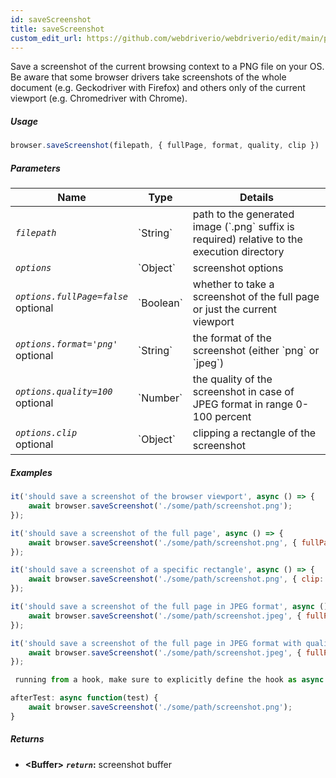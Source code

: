 ```yaml
---
id: saveScreenshot
title: saveScreenshot
custom_edit_url: https://github.com/webdriverio/webdriverio/edit/main/packages/webdriverio/src/commands/browser/saveScreenshot.ts
---
```


Save a screenshot of the current browsing context to a PNG file on your OS. Be aware that
some browser drivers take screenshots of the whole document (e.g. Geckodriver with Firefox)
and others only of the current viewport (e.g. Chromedriver with Chrome).

##### Usage

```js
browser.saveScreenshot(filepath, { fullPage, format, quality, clip })
```

##### Parameters

<table>
  <thead>
    <tr>
      <th>Name</th><th>Type</th><th>Details</th>
    </tr>
  </thead>
  <tbody>
    <tr>
      <td><code><var>filepath</var></code></td>
      <td>`String`</td>
      <td>path to the generated image (`.png` suffix is required) relative to the execution directory</td>
    </tr>
    <tr>
      <td><code><var>options</var></code></td>
      <td>`Object`</td>
      <td>screenshot options</td>
    </tr>
    <tr>
      <td><code><var>options.fullPage=false</var></code><br /><span className="label labelWarning">optional</span></td>
      <td>`Boolean`</td>
      <td>whether to take a screenshot of the full page or just the current viewport</td>
    </tr>
    <tr>
      <td><code><var>options.format='png'</var></code><br /><span className="label labelWarning">optional</span></td>
      <td>`String`</td>
      <td>the format of the screenshot (either `png` or `jpeg`)</td>
    </tr>
    <tr>
      <td><code><var>options.quality=100</var></code><br /><span className="label labelWarning">optional</span></td>
      <td>`Number`</td>
      <td>the quality of the screenshot in case of JPEG format in range 0-100 percent</td>
    </tr>
    <tr>
      <td><code><var>options.clip</var></code><br /><span className="label labelWarning">optional</span></td>
      <td>`Object`</td>
      <td>clipping a rectangle of the screenshot</td>
    </tr>
  </tbody>
</table>

##### Examples

```js title="saveScreenshot.js"
it('should save a screenshot of the browser viewport', async () => {
    await browser.saveScreenshot('./some/path/screenshot.png');
});

it('should save a screenshot of the full page', async () => {
    await browser.saveScreenshot('./some/path/screenshot.png', { fullPage: true });
});

it('should save a screenshot of a specific rectangle', async () => {
    await browser.saveScreenshot('./some/path/screenshot.png', { clip: { x: 0, y: 0, width: 100, height: 100 } });
});

it('should save a screenshot of the full page in JPEG format', async () => {
    await browser.saveScreenshot('./some/path/screenshot.jpeg', { fullPage: true, format: 'jpeg' });
});

it('should save a screenshot of the full page in JPEG format with quality 50', async () => {
    await browser.saveScreenshot('./some/path/screenshot.jpeg', { fullPage: true, format: 'jpeg', quality: 50 });
});

 running from a hook, make sure to explicitly define the hook as async:

```

```js title="wdio.conf.js"
afterTest: async function(test) {
    await browser.saveScreenshot('./some/path/screenshot.png');
}
```

##### Returns

- **&lt;Buffer&gt;**
            **<code><var>return</var></code>:**                             screenshot buffer    

